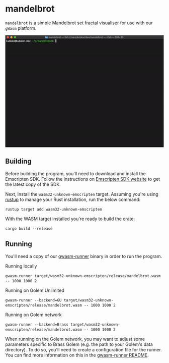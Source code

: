 # mandelbrot

`mandelbrot` is a simple Mandelbrot set fractal visualiser for use with our `gWasm` platform.

![mandelbrot GIF demo](mandelbrot_demo.gif)

## Building

Before building the program, you'll need to download and install the Emscripten SDK. Follow
the instructions on [Emscripten SDK website] to get the latest copy of the SDK.

Next, install the `wasm32-unknown-emscripten` target. Assuming you're using [rustup] to manage your Rust installation, run the below command:

```
rustup target add wasm32-unknown-emscripten
```

With the WASM target installed you're ready to build the crate:

```
cargo build --release
```

[Emscripten SDK website]: https://emscripten.org/docs/getting_started/downloads.html#installation-instructions
[rustup]: https://rustup.rs

## Running

You'll need a copy of our [gwasm-runner] binary in order to run the program.

Running locally
```
gwasm-runner target/wasm32-unknown-emscripten/release/mandelbrot.wasm -- 1000 1000 2
```

Running on Golem Unlimited
```
gwasm-runner --backend=GU target/wasm32-unknown-emscripten/release/mandelbrot.wasm -- 1000 1000 2
```

Running on Golem network
```
gwasm-runner --backend=Brass target/wasm32-unknown-emscripten/release/mandelbrot.wasm -- 1000 1000 2
```
When running on the Golem network, you may want to adjust some parameters specific to Brass Golem (e.g. the path to your Golem's data directory). To do so, you'll need to create a configuration file for the runner. You can find more information on this in the [gwasm-runner README].

[gwasm-runner]: https://github.com/golemfactory/gwasm-runner/releases
[gwasm-runner README]: https://github.com/golemfactory/gwasm-runner#running-on-the-golem-network
